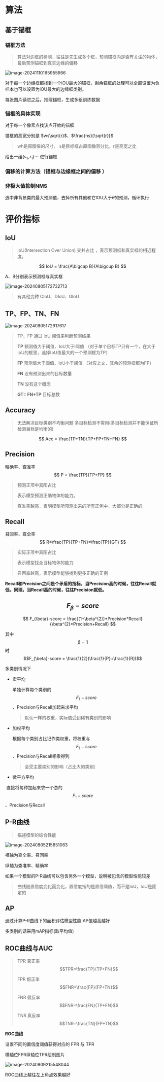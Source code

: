# 算法

## 基于锚框

### 锚框方法

> 算法对边框的猜测，往往是先生成多个框，预测锚框内是否有关注的物体，最后预测锚框到真实边缘的偏移

![image-20241110165955966](https://raw.githubusercontent.com/Thislu13/image_save/main/notebook/202411101700058.png)

对于每一个边缘框都找到一个IOU最大的锚框，剩余锚框的处理可以全部设置为负样本也可以设置为IOU最大的边缘框类别。

每张图片读进之后，推理锚框，生成多组训练数据

### 锚框的具体实现

对于每一个像素点找该点开始的锚框

锚框的高宽分别是 $ws\sqrt{r}$、$\frac{hs}{\sqrt{r}}$

> wh是原图像的尺寸， s是目标框占原图像百分比，r是高宽之比

给出一组$(s_{1}, r_{1})\cdots$ 进行锚框

### 偏移的计算方法（锚框与边缘框之间的偏移 ）



### 非极大值抑制NMS 

选中非背景类的最大预测值，去掉所有其他和它IOU大于$\theta$的预测，循环执行

# 评价指标

## IoU

> IoU(Intersection Over Union) 交并占比 ，表示预测框和真实框的相近程度。

$$
IoU =  \frac{A\bigcap B}{A\bigcup B}
$$

A、B分别表示预测框与真实框

![image-20240805172732713](https://raw.githubusercontent.com/Thislu13/image_save/main/notebook/202408051727491.png)

> 有其他变种 CIoU、DIoU、GIoU

## TP、FP、TN、FN

![image-20240805172917617](https://raw.githubusercontent.com/Thislu13/image_save/main/notebook/202408051729237.png)

>  TP、FP 通过 IoU 阈值来判断预测结果
>
> **TP** 预测值大于阈值、IoU大于I阈值 （对于单个目标TP只有一个，在大于IoU的框里，选择IoU值最大的一个预测框为TP）
>
> **FP** 预测值大于阈值、IoU小于阈值 （对应上文，其余的预测框都为FP）
>
> **FN** 没有预测出来的目标数量
>
> **TN** 没有这个概念
>
> **GT= FN+TP**  目标总数

## Accuracy

> 无法解决目标类别不均衡问题 多目标检测不常用(多目标检测并不能保证所检测目标是均衡的)

$$
Acc = \frac{TP+TN}{TP+FP+TN+FN}
$$

## Precision

精确率、查准率   
$$
P = \frac{TP}{TP+FP}
$$

> 预测正项中真阳占比
>
> 表示模型预测正确物体的能力。
>
> 查准率越高，表明模型所预测出来的所有正例中，大部分是正确的

## Recall

召回率、查全率
$$
R=\frac{TP}{TP+FN}=\frac{TP}{GT}
$$

> 实际正项中真阳占比
>
> 表示模型找全目标物体的能力
>
> 召回率越高，表示模型能够找到更多正确的正例

**Recall和Precision之间是个矛盾的指标，当Precision高的时候，往往Recall就低。同理，当Recall高的时候，往往Precision就低。**

## $$F_{\beta}-score$$

$$
F_{\beta}-score = \frac{(1+\beta^{2})*Precision*Recall}{\beta^{2}*Precision+Recall}
$$

其中$$\beta = 1$$时 $$F_{\beta}-score = \frac{1}{2}(\frac{1}{P}+\frac{1}{R})$$ 

多类别情况下

* 宏平均

  单独计算每个类别的$$F_{1}-score$$、Precision与Recall加起来求平均

  > 默认一样的权重，实际值受到稀有类别的影响

* 加权平均

  根据每个类别占比记作类权重，将权重与 $$F_{1}-score$$、Precision与Recall相乘得到

  > 会受主要类别的影响（占比大的类别）

* 微平方平均

​	直接将每种加起来求一个总的 $$F_{1}-score$$、Precision与Recall

## P-R曲线

> 描述模型的综合性能

![image-20240805215851063](https://raw.githubusercontent.com/Thislu13/image_save/main/notebook/202408052158302.png)

横轴为查全率、召回率

纵轴为查准率、精确率

如果一个模型的P-R曲线可以包含另外一个模型，说明被包含的模型性能较差

> 曲线随置信度变化而变化，置信度指的是置信阈值，而不是IoU，IoU是固定的

## AP

通过计算P-R曲线下的面积评估模型性能 AP值越高越好

多类别的话采用mAP指标(取平均值)

## ROC曲线与AUC

>TPR   真正率  $$TPR=\frac{TP}{TP+FN}$$
>
>FPR   假正率 $$FNR=\frac{FP}{FP+TN}$$
>
>FNR  假反率 $$FNR=\frac{FN}{TP+FN}$$
>
>TNR  真反率 $$TNR=\frac{TN}{FP+TN}$$

**ROC曲线** 

设置不同的置信度阈值获得对应的 FPR 与 TPR 

横轴位FPR纵轴位TPR绘制图片

![image-20240809215548044](https://raw.githubusercontent.com/Thislu13/image_save/main/notebook/202408092155672.png)

ROC曲线上越往左上角点效果越好
